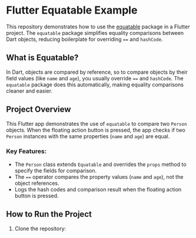 # Flutter Equatable Example

This repository demonstrates how to use the [equatable](https://pub.dev/packages/equatable) package in a Flutter project. The `equatable` package simplifies equality comparisons between Dart objects, reducing boilerplate for overriding `==` and `hashCode`.

## What is Equatable?

In Dart, objects are compared by reference, so to compare objects by their field values (like `name` and `age`), you usually override `==` and `hashCode`. The `equatable` package does this automatically, making equality comparisons cleaner and easier.

## Project Overview

This Flutter app demonstrates the use of `equatable` to compare two `Person` objects. When the floating action button is pressed, the app checks if two `Person` instances with the same properties (`name` and `age`) are equal.

### Key Features:
- The `Person` class extends `Equatable` and overrides the `props` method to specify the fields for comparison.
- The `==` operator compares the property values (`name` and `age`), not the object references.
- Logs the hash codes and comparison result when the floating action button is pressed.

## How to Run the Project

1. Clone the repository:
   ```bash


